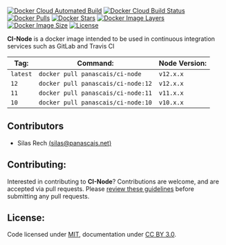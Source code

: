 [![Docker Cloud Automated Build](https://img.shields.io/docker/cloud/automated/panascais/ci-node.svg?style=flat-square)](https://hub.docker.com/r/panascais/ci-node)
[![Docker Cloud Build Status](https://img.shields.io/docker/cloud/build/panascais/ci-node.svg?style=flat-square)](https://hub.docker.com/r/panascais/ci-node)
[![Docker Pulls](https://img.shields.io/docker/pulls/panascais/ci-node.svg?style=flat-square)](https://hub.docker.com/r/panascais/ci-node)
[![Docker Stars](https://img.shields.io/docker/stars/panascais/ci-node.svg?style=flat-square)](https://hub.docker.com/r/panascais/ci-node)
[![Docker Image Layers](https://img.shields.io/microbadger/layers/layers/panascais/ci-node.svg?style=flat-square)](https://microbadger.com/images/panascais/ci-node)
[![Docker Image Size](https://img.shields.io/microbadger/image-size/image-size/panascais/ci-node.svg?style=flat-square)](https://microbadger.com/images/panascais/ci-node)
[![License](https://img.shields.io/github/license/panascais-docker/ci-node.svg?style=flat-square)](https://hub.docker.com/r/panascais/ci-node)

**CI-Node** is a docker image intended to be used in continuous integration services such as GitLab and Travis CI

| **Tag:** | **Command:**                       | **Node Version:** |
|----------|------------------------------------|-------------------|
| `latest` | `docker pull panascais/ci-node`    | `v12.x.x`         |
| `12`     | `docker pull panascais/ci-node:12` | `v12.x.x`         |
| `11`     | `docker pull panascais/ci-node:11` | `v11.x.x`         |
| `10`     | `docker pull panascais/ci-node:10` | `v10.x.x`         |

## Contributors

 - Silas Rech [(silas@panascais.net)](mailto:silas@panascais.net)

## Contributing:

Interested in contributing to **CI-Node**? Contributions are welcome, and are accepted via pull requests. Please [review these guidelines](contributing.md) before submitting any pull requests.

## License:
Code licensed under [MIT](license.md), documentation under [CC BY 3.0](https://creativecommons.org/licenses/by/3.0/).
